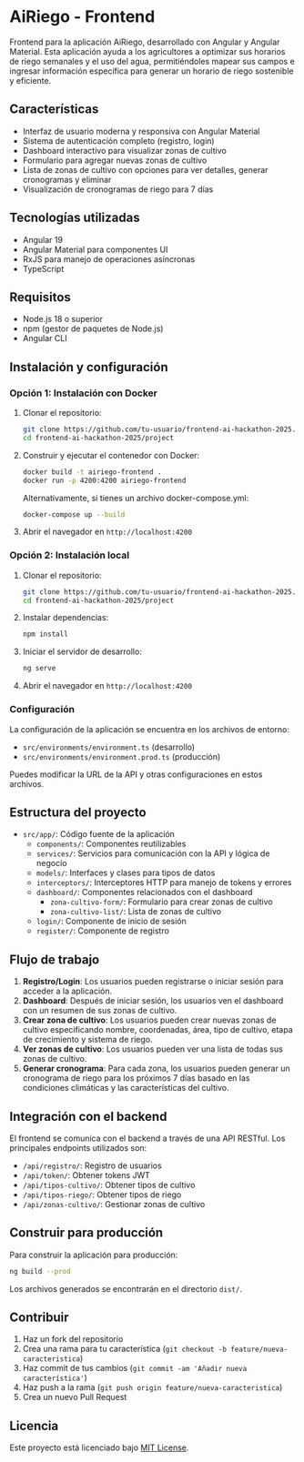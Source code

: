 # AiRiego - Frontend

Frontend para la aplicación AiRiego, desarrollado con Angular y Angular Material. Esta aplicación ayuda a los agricultores a optimizar sus horarios de riego semanales y el uso del agua, permitiéndoles mapear sus campos e ingresar información específica para generar un horario de riego sostenible y eficiente.

## Características

- Interfaz de usuario moderna y responsiva con Angular Material
- Sistema de autenticación completo (registro, login)
- Dashboard interactivo para visualizar zonas de cultivo
- Formulario para agregar nuevas zonas de cultivo
- Lista de zonas de cultivo con opciones para ver detalles, generar cronogramas y eliminar
- Visualización de cronogramas de riego para 7 días

## Tecnologías utilizadas

- Angular 19
- Angular Material para componentes UI
- RxJS para manejo de operaciones asíncronas
- TypeScript

## Requisitos

- Node.js 18 o superior
- npm (gestor de paquetes de Node.js)
- Angular CLI

## Instalación y configuración

### Opción 1: Instalación con Docker

1. Clonar el repositorio:
   ```bash
   git clone https://github.com/tu-usuario/frontend-ai-hackathon-2025.git
   cd frontend-ai-hackathon-2025/project
   ```

2. Construir y ejecutar el contenedor con Docker:
   ```bash
   docker build -t airiego-frontend .
   docker run -p 4200:4200 airiego-frontend
   ```

   Alternativamente, si tienes un archivo docker-compose.yml:
   ```bash
   docker-compose up --build
   ```
3. Abrir el navegador en `http://localhost:4200`

### Opción 2: Instalación local

1. Clonar el repositorio:
   ```bash
   git clone https://github.com/tu-usuario/frontend-ai-hackathon-2025.git
   cd frontend-ai-hackathon-2025/project
   ```

2. Instalar dependencias:
   ```bash
   npm install
   ```

3. Iniciar el servidor de desarrollo:
   ```bash
   ng serve
   ```

4. Abrir el navegador en `http://localhost:4200`

### Configuración

La configuración de la aplicación se encuentra en los archivos de entorno:

- `src/environments/environment.ts` (desarrollo)
- `src/environments/environment.prod.ts` (producción)

Puedes modificar la URL de la API y otras configuraciones en estos archivos.

## Estructura del proyecto

- `src/app/`: Código fuente de la aplicación
  - `components/`: Componentes reutilizables
  - `services/`: Servicios para comunicación con la API y lógica de negocio
  - `models/`: Interfaces y clases para tipos de datos
  - `interceptors/`: Interceptores HTTP para manejo de tokens y errores
  - `dashboard/`: Componentes relacionados con el dashboard
    - `zona-cultivo-form/`: Formulario para crear zonas de cultivo
    - `zona-cultivo-list/`: Lista de zonas de cultivo
  - `login/`: Componente de inicio de sesión
  - `register/`: Componente de registro

## Flujo de trabajo

1. **Registro/Login**: Los usuarios pueden registrarse o iniciar sesión para acceder a la aplicación.
2. **Dashboard**: Después de iniciar sesión, los usuarios ven el dashboard con un resumen de sus zonas de cultivo.
3. **Crear zona de cultivo**: Los usuarios pueden crear nuevas zonas de cultivo especificando nombre, coordenadas, área, tipo de cultivo, etapa de crecimiento y sistema de riego.
4. **Ver zonas de cultivo**: Los usuarios pueden ver una lista de todas sus zonas de cultivo.
5. **Generar cronograma**: Para cada zona, los usuarios pueden generar un cronograma de riego para los próximos 7 días basado en las condiciones climáticas y las características del cultivo.

## Integración con el backend

El frontend se comunica con el backend a través de una API RESTful. Los principales endpoints utilizados son:

- `/api/registro/`: Registro de usuarios
- `/api/token/`: Obtener tokens JWT
- `/api/tipos-cultivo/`: Obtener tipos de cultivo
- `/api/tipos-riego/`: Obtener tipos de riego
- `/api/zonas-cultivo/`: Gestionar zonas de cultivo

## Construir para producción

Para construir la aplicación para producción:

```bash
ng build --prod
```

Los archivos generados se encontrarán en el directorio `dist/`.

## Contribuir

1. Haz un fork del repositorio
2. Crea una rama para tu característica (`git checkout -b feature/nueva-caracteristica`)
3. Haz commit de tus cambios (`git commit -am 'Añadir nueva característica'`)
4. Haz push a la rama (`git push origin feature/nueva-caracteristica`)
5. Crea un nuevo Pull Request

## Licencia

Este proyecto está licenciado bajo [MIT License](LICENSE).